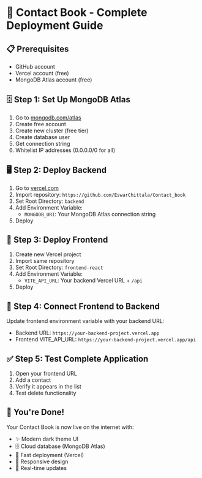 # 🚀 Contact Book - Complete Deployment Guide

## 📋 Prerequisites
- GitHub account
- Vercel account (free)
- MongoDB Atlas account (free)

## 🗄️ Step 1: Set Up MongoDB Atlas

1. Go to [mongodb.com/atlas](https://mongodb.com/atlas)
2. Create free account
3. Create new cluster (free tier)
4. Create database user
5. Get connection string
6. Whitelist IP addresses (0.0.0.0/0 for all)

## 🖥️ Step 2: Deploy Backend

1. Go to [vercel.com](https://vercel.com)
2. Import repository: `https://github.com/EswarChittala/Contact_book`
3. Set Root Directory: `backend`
4. Add Environment Variable:
   - `MONGODB_URI`: Your MongoDB Atlas connection string
5. Deploy

## 🎨 Step 3: Deploy Frontend

1. Create new Vercel project
2. Import same repository
3. Set Root Directory: `frontend-react`
4. Add Environment Variable:
   - `VITE_API_URL`: Your backend Vercel URL + `/api`
5. Deploy

## 🔗 Step 4: Connect Frontend to Backend

Update frontend environment variable with your backend URL:
- Backend URL: `https://your-backend-project.vercel.app`
- Frontend VITE_API_URL: `https://your-backend-project.vercel.app/api`

## ✅ Step 5: Test Complete Application

1. Open your frontend URL
2. Add a contact
3. Verify it appears in the list
4. Test delete functionality

## 🎉 You're Done!

Your Contact Book is now live on the internet with:
- ✨ Modern dark theme UI
- 🗄️ Cloud database (MongoDB Atlas)
- 🚀 Fast deployment (Vercel)
- 📱 Responsive design
- 🔄 Real-time updates
